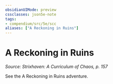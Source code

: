 ```yaml
---
obsidianUIMode: preview
cssclasses: json5e-note
tags:
- compendium/src/5e/scc
aliases: ["A Reckoning in Ruins"]
---
```

# A Reckoning in Ruins
*Source: Strixhaven: A Curriculum of Chaos, p. 157* 

See the A Reckoning in Ruins adventure.